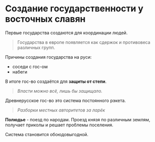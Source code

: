 # Создание государственности у восточных славян

Первые государства создаются для координации людей.

> Государства в европе появляется как сдержок и
> противовеса различных групп.

Причины создания государства на руси:

- соседи с гос-ом
- набеги

В итоге гос-во создаётся для **защиты от степи**.

> *Власти можно всё, лишь бы защищало.*


Древнерусское гос-во это система постоянного рэкета. 

> *Разборки местных авторитетов за ларёк*

**Полюдье** - поезд по народам. Проезд князя по 
различным землям, получает приколы и решает проблемы
поселения.

Система становится обоюдовыгодной. 


